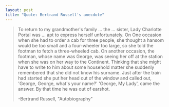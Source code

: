 ```yaml
---
layout: post
title: "Quote: Bertrand Russell's anecdote"
---
```



>To return to my grandmother's family ... the ... sister, Lady Charlotte
>Portal was ... apt to express herself unfortunately.
>On One occasion when she had to order a cab for three people, she thought a
>hansom would be too small and a four-wheeler too large, so she told the
>footman to fetch a three-wheeled cab.
>On another occasion, the footman, whose name was George, was seeing her off
>at the station when she was on her way to the Continent.
>Thinking that she might have to write to him about some household matter she
>suddenly remembered that she did not know his surname.
>Just after the train had started she put her head out of the window and called
>out, 'George, George, what's your name?'
>'George, My Lady', came the answer. By that time he was out of earshot.
>
>-Bertrand Russell, "Autobiography"
